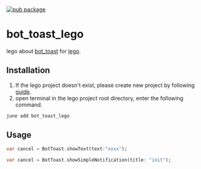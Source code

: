 [![pub package](https://img.shields.io/pub/v/bot_toast_lego.svg)](https://pub.dartlang.org/packages/bot_toast_lego)

# bot_toast_lego
lego about [bot_toast](https://pub.dev/packages/bot_toast) for [lego](https://lego.junestory.com/).

##  Installation
1. If the lego project doesn't exist, please create new project by following [guide](https://lego.junestory.com/).
2. open terminal in the lego project root directory, enter the following command.
 ```bash
 june add bot_toast_lego
 ```

## Usage
```dart
var cancel = BotToast.showText(text:"xxxx");

var cancel = BotToast.showSimpleNotification(title: "init");
```
